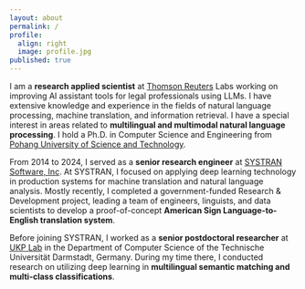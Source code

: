 ```yaml
---
layout: about
permalink: /
profile:
  align: right
  image: profile.jpg
published: true
---
```


I am a <strong>research applied scientist</strong> at <a href="https://www.thomsonreuters.com/">Thomson Reuters</a> Labs working on improving AI assistant tools for legal professionals using LLMs. I have extensive knowledge and experience in the fields of natural language processing, machine translation, and information retrieval. I have a special interest in areas related to <strong>multilingual and multimodal natural language processing</strong>. I hold a Ph.D. in Computer Science and Engineering from  <a href="https://www.postech.ac.kr/">Pohang University of Science and Technology</a>.

From 2014 to 2024, I served as a <strong>senior research engineer</strong> at <a href="https://www.systransoft.com/">SYSTRAN Software, Inc</a>.
At SYSTRAN, I focused on applying deep learning technology in production systems for machine translation and natural language analysis.
Mostly recently, I completed a government-funded Research & Development project, leading a team of engineers, linguists, and data scientists to develop a proof-of-concept <strong>American Sign Language-to-English translation system</strong>.

Before joining SYSTRAN, I worked as a <strong>senior postdoctoral researcher</strong> at <a href="https://www.informatik.tu-darmstadt.de/ukp/">UKP Lab</a> in the Department of Computer Science of the Technische Universität Darmstadt, Germany. During my time there, I conducted research on utilizing deep learning in <strong>multilingual semantic matching and multi-class classifications</strong>.
